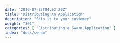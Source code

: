 ```yaml
---
date: "2016-07-03T04:02:20Z"
title: "Distributing An Application"
description: "Ship it to your customer"
weight: "301"
categories: [ "Distributing a Swarm Application" ]
index: "docs/swarm"
---
```



